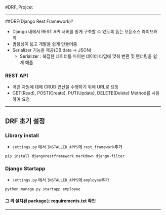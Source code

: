 #DRF_Projcet
<hr>


##DRF(Django Rest Framework)?
- Django 내에서 REST API 서버를 쉽게 구축할 수 있도록 돕는 오픈소스 라이브러리
- 범용성이 넓고 개발을 쉽게 만들어줌
- Serializer 기능을 제공(DB data -> JSON)
   - Serializer : 복잡한 데이터를 파이썬 데이터 타입에 맞춰 변환 및 렌더링을 쉽게 해줌
    
### REST API
- 어떤 자원에 대해 CRUD 연산을 수행하기 위해 URL로 요청
- GET(Read), POST(Create), PUT(Update), DELETE(Delete) Method를 사용하여 요청
<hr>

## DRF 초기 설정

### Library install
- `settings.py` 에서 `INSTALLED_APPS`에 `rest_framework`추가
```
pip install djangorestframework markdown django-filter
```  

### Django Startapp 
- `settings.py` 에서 `INSTALLED_APPS`에 `employee`추가
```
python manage.py startapp employee
```

#### 그 외 설치된 package는 requirements.txt 확인
<hr>

